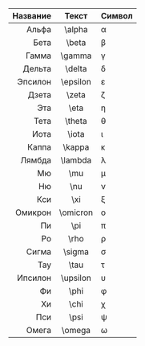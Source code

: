 
| **Название** | **Текст** | **Символ** |  
|-------------:|:---------:|:-----------|
| Альфа        | \alpha    |      α     |
| Бета         | \beta     |      β     |
| Гамма        | \gamma    |      γ     |
| Дельта       | \delta    |      δ     |
| Эпсилон      | \epsilon  |      ε     |
| Дзета        | \zeta     |      ζ     |
| Эта          | \eta      |      η     |
| Тета         | \theta    |      θ     |
| Иота         | \iota     |      ι     |
| Каппа        | \kappa    |      κ     |
| Лямбда       | \lambda   |      λ     |
| Мю           | \mu       |      μ     |
| Ню           | \nu       |      ν     |
| Кси          | \xi       |      ξ     |
| Омикрон      | \omicron  |      ο     |
| Пи           | \pi       |      π     |
| Ро           | \rho      |      ρ     |
| Сигма        | \sigma    |      σ     |
| Тау          | \tau      |      τ     |
| Ипсилон      | \upsilon  |      υ     |
| Фи           | \phi      |      φ     |
| Хи           | \chi      |      χ     |
| Пси          | \psi      |      ψ     |
| Омега        | \omega    |      ω     |